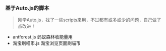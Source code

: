 ### 基于Auto.js的脚本
> 刚学Auto.js，找了一些scripts来用，不过都有或多或少的问题，自己做了点改进！
- antforest.js  蚂蚁森林收能量用
- 淘宝刷喵币.js  淘宝浏览页面刷喵币
